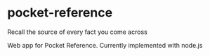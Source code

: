 # pocket-reference
Recall the source of every fact you come across

Web app for Pocket Reference. Currently implemented with node.js
